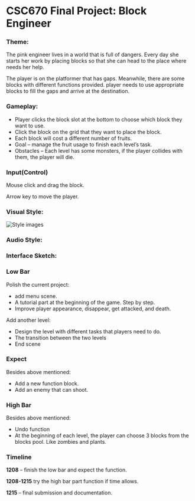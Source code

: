 # CSC670 Final Project: Block Engineer
### Theme:
The pink engineer lives in a world that is full of dangers. Every day she starts her work by placing blocks so that she can head to the place where needs her help. 

The player is on the platformer that has gaps. Meanwhile, there are some blocks with different functions provided. player needs to use appropriate blocks to fill the gaps and arrive at the destination.

### Gameplay:
- Player clicks the block slot at the bottom to choose which block they want to use.
- Click the block on the grid that they want to place the block. 
- Each block will cost a different number of fruits. 
- Goal – manage the fruit usage to finish each level’s task. 
- Obstacles – Each level has some monsters, if the player collides with them, the player will die.


### Input(Control)
Mouse click and drag the block.

Arrow key to move the player.

### Visual Style:

![Style images](/images/style.png)
### Audio Style:

### Interface Sketch:

### Low Bar
Polish the current project:

-	add menu scene.
-	A tutorial part at the beginning of the game. Step by step.
-	Improve player appearance, disappear, get attacked, and death.

Add another level:
-	Design the level with different tasks that players need to do.
-	The transition between the two levels
-	End scene

### Expect
Besides above mentioned:
- Add a new function block.
-	Add an enemy that can shoot. 

### High Bar
Besides above mentioned:
-	Undo function
-	At the beginning of each level, the player can choose 3 blocks from the blocks pool. Like zombies and plants. 

### Timeline
**1208** – finish the low bar and expect the function.

**1208-1215** try the high bar part function if time allows.

**1215** – final submission and documentation.





